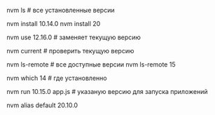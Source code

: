nvm ls # все установленные версии

nvm install 10.14.0
nvm install 20

nvm use 12.16.0 # заменяет текущую версию

nvm current # проверить текущую версию

nvm ls-remote # все доступные версии
nvm ls-remote 15 

nvm which 14 # где установленно

nvm run 10.15.0 app.js # указаную версию для запуска приложений

nvm alias default 20.10.0
